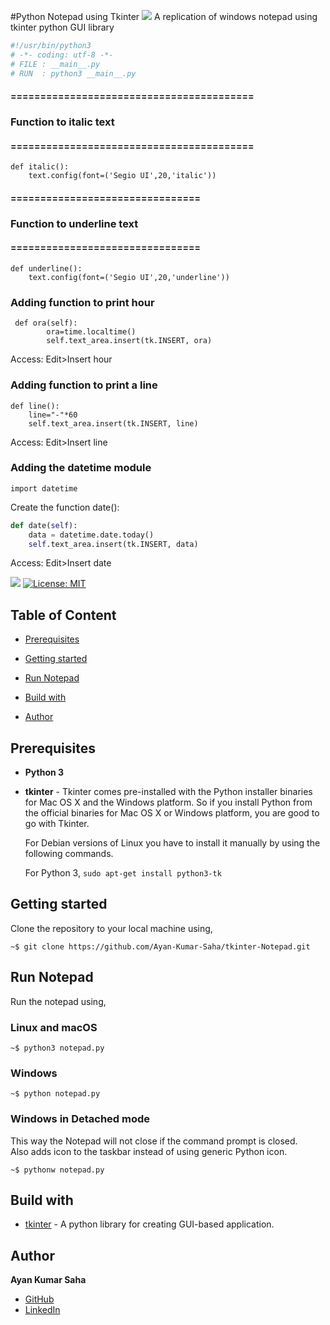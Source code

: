 #Python Notepad using Tkinter
![](texteditor.png) 
A replication of windows notepad using tkinter python GUI library

```python
#!/usr/bin/python3
# -*- coding: utf-8 -*-
# FILE : __main__.py
# RUN  : python3 __main__.py
```

#### =========================================
### Function to italic text
#### =========================================
```
def italic():
    text.config(font=('Segio UI',20,'italic'))
```
#### ================================
### Function to underline text
#### ================================
```
def underline():
    text.config(font=('Segio UI',20,'underline'))
``` 

### Adding function to print hour
```
 def ora(self):
        ora=time.localtime()
        self.text_area.insert(tk.INSERT, ora)
```
Access: Edit>Insert hour

### Adding function to print a line
```
def line():
    line="-"*60
    self.text_area.insert(tk.INSERT, line)
```
Access: Edit>Insert line

### Adding the datetime module
```import datetime```

Create the function date():
```python
def date(self):
    data = datetime.date.today()
    self.text_area.insert(tk.INSERT, data)
```
Access: Edit>Insert date

![](img.png)
[![License: MIT](https://img.shields.io/badge/License-MIT-green.svg)](LICENSE)


## Table of Content

* [Prerequisites](#prerequisites)

* [Getting started](#getting-started)

* [Run Notepad](#run-notepad)

* [Build with](#build-with)

* [Author](#author)


## Prerequisites

* **Python 3** 
* **tkinter** - Tkinter comes pre-installed with the Python installer binaries for Mac OS X and the Windows platform. So if you install Python from the official binaries for Mac OS X or Windows platform, you are good to go with Tkinter.

    For Debian versions of Linux you have to install it manually by using the following commands.

    For Python 3, `sudo apt-get install python3-tk`

    
## Getting started

Clone the repository to your local machine using,
 
```
~$ git clone https://github.com/Ayan-Kumar-Saha/tkinter-Notepad.git
```

## Run Notepad

Run the notepad using,

### Linux and macOS

```
~$ python3 notepad.py
```

### Windows

```
~$ python notepad.py
```

### Windows in Detached mode
This way the Notepad will not close if the command prompt is closed.     
Also adds icon to the taskbar instead of using generic Python icon.  

```
~$ pythonw notepad.py
```

## Build with

* [tkinter](https://docs.python.org/3/library/tkinter.html) - A python library for creating GUI-based application. 

## Author

**Ayan Kumar Saha**
* [GitHub](https://github.com/Ayan-Kumar-Saha)
* [LinkedIn](https://www.linkedin.com/in/ayankumarsaha/)
